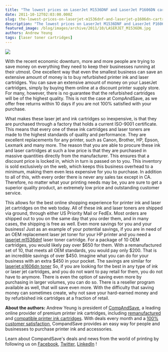 ```yaml
---
title: "The lowest prices on LaserJet M1536DNF and LaserJet P1606DN cartridges on the web"
date: 2011-10-12T02:03:00.000Z
slug: the-lowest-prices-on-laserjet-m1536dnf-and-laserjet-p1606dn-cartridges-on-the-web
description: "The lowest prices on LaserJet M1536DNF and LaserJet P1606DN cartridges on the web"
featured_image: /blog/images/archive/2011/10/LASERJET_M1536DN.jpg
authors: Andrew Yeung
tags: [laser toner cartridges]
---
```


[![](/blog/images/LASERJET-M1536DN.jpg)](/blog/images/LASERJET-M1536DN.jpg)

With the recent economic downturn, more and more people are trying to save money on everything they need to keep their businesses running at their utmost. One excellent way that even the smallest business can save an extensive amount of money is to buy refurbished printer ink and laser cartridges. You can save an extensive amount of money on your LaserJet cartridges, simply by buying them online at a discount printer supply store. For many, however, there is no guarantee that the refurbished cartridges will be of the highest quality. This is not the case at CompAndSave, as we offer free returns within 10 days if you are not 100% satisfied with your purchase. 

What makes these laser jet and ink cartridges so inexpensive, is that they are purchased through a factory that holds a current ISO-9001 certificate. This means that every one of these ink cartridges and laser toners are made to the highest standards of quality and performance. They are excellent replacements for any printer, such as Canon, Brother, HP, Epson, Lexmark and many more. The reason that you are able to procure these ink and laser cartridges at such a low price is that they are purchased in massive quantities directly from the manufacturer. This ensures that a discount price is locked in, which in turn is passed on to you. This inventory is sold exclusively on the web, which keeps this business overhead to a minimum, making them even less expensive for you to purchase. In addition to all of this, with every order there is never any sales tax except in CA. Therefore, no matter what your printing needs may be, you are sure to get a superior quality product, an extremely low price and outstanding customer service. 

This allows for the best online shopping experience for printer ink and laser jet cartridges on the web today. All of these ink and laser toners are shipped via ground, through either US Priority Mail or FedEx. Most orders are shipped out to you on the same day that you order them, and in many cases, the shipping is free as well. Even more savings for you and your business! Just as an example of your potential savings, if you are in need of an OEM replacement laser jet toner for your HP printer and you need a [laserjet m1536dnf](https://www.compandsave.com/hp/laserjet/pro-m1536dnf-toner-cartridges) laser toner cartridge. For a package of 10 OEM cartridges, you would likely pay over $650 for them. With a remanufactured set of 10, that meets all OEM standards, you would pay only $200\. That is an incredible savings of over $450\. Imagine what you can do for your business with an extra $450 in your pocket. The savings are similar for [laserjet p1606dn toner](https://www.compandsave.com/hp/laserjet/pro-p1606dn-toner-cartridges) So, if you are looking for the best in any type of ink or laser jet cartridges, and you do not want to pay retail for them, you do not have to anymore. There is even the option of saving even more by purchasing in larger volumes, you can do so. There is a reseller program available as well, that will save even more. With the difficulty that saving money can sometimes create, why not save your hard-earned money and by refurbished ink cartridges at a fraction of retail.

  
**About the authors:** Andrew Yeung is president of [CompAndSave](https://www.compandsave.com/), a leading online provider of premium printer ink cartridges, including [remanufactured](https://www.compandsave.com/help) and [compatible printer ink cartridges](https://www.compandsave.com/help). With deals every month and a [100% customer satisfaction](https://www.compandsave.com/help), CompandSave provides an easy way for people and businesses to purchase printer ink and accessories.

Learn about CompandSave's deals and news from the world of printing by following us on [Facebook](https://www.facebook.com/compandsave.ink), [Twitter](https://twitter.com/compandsave), [LinkedIn](https://www.linkedin.com) !